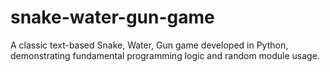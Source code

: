 # snake-water-gun-game
A classic text-based Snake, Water, Gun game developed in Python, demonstrating fundamental programming logic and random module usage.
